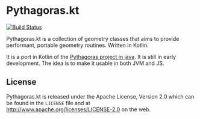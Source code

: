 # Pythagoras.kt

[![Build Status](https://travis-ci.org/cdietze/pythagoras.kt.svg?branch=master)](https://travis-ci.org/cdietze/pythagoras.kt)

Pythagoras.kt is a collection of geometry classes that aims to provide performant,
portable geometry routines. Written in Kotlin.

It is a port in Kotlin of the [Pythagoras project in java](https://github.com/samskivert/pythagoras).
It is still in early development. The idea is to make it usable in both JVM and JS. 

## License

Pythagoras.kt is released under the Apache License, Version 2.0 which can be found
in the `LICENSE` file and at http://www.apache.org/licenses/LICENSE-2.0 on the
web.
